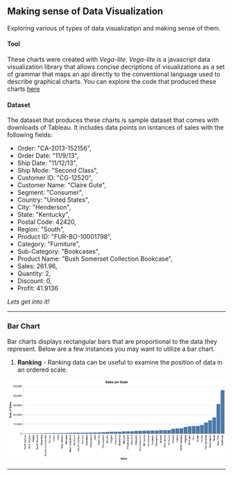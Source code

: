 ## Making sense of Data Visualization

Exploring various of types of data visualizatipn and making sense of them.    

#### Tool
These charts were created with *Vega-lite*.  *Vega-lite* is a javascript data visualization library that allows concise decriptions of visualizations as a set of grammar that maps an api directly to the conventional language used to describe graphical charts. You can explore the code that produced these charts [here](https://beta.observablehq.com/d/85a39c2b2101ee95) 
  

#### Dataset
The dataset that produces these charts is sample dataset that comes with downloads of Tableau. It includes data points on isntances of sales with the following fields:
- Order: "CA-2013-152156",
- Order Date: "11/9/13",
- Ship Date: "11/12/13",
- Ship Mode: "Second Class",
- Customer ID: "CG-12520",
- Customer Name: "Claire Gute",
- Segment: "Consumer",
- Country: "United States",
- City: "Henderson",
- State: "Kentucky",
- Postal Code: 42420,
- Region: "South",
- Product ID: "FUR-BO-10001798",
- Category: "Furniture",
- Sub-Category: "Bookcases",
- Product Name: "Bush Somerset Collection Bookcase",
- Sales: 261.96,
- Quantity: 2,
- Discount: 0,
- Profit: 41.9136

*Lets get into it!*
***

### Bar Chart
Bar charts displays rectangular bars that are proportional to the data they represent. Below are a few instances you may want to utilize a bar chart.

1. **Ranking** - Ranking data can be useful to examine the position of data in an ordered scale.

![Sales Per State](https://github.com/b-45/comprehending-data-visualizations/blob/master/charts/sales-per-state.png)

***




